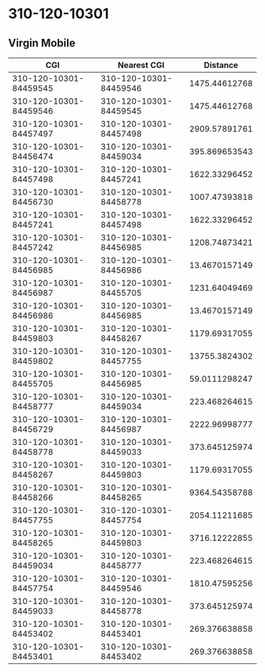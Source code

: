# 310-120-10301
## Virgin Mobile


| CGI | Nearest CGI | Distance |
|-----|-------------|----------|
| 310-120-10301-84459545 | 310-120-10301-84459546 | 1475.44612768 |
| 310-120-10301-84459546 | 310-120-10301-84459545 | 1475.44612768 |
| 310-120-10301-84457497 | 310-120-10301-84457498 | 2909.57891761 |
| 310-120-10301-84456474 | 310-120-10301-84459034 | 395.869653543 |
| 310-120-10301-84457498 | 310-120-10301-84457241 | 1622.33296452 |
| 310-120-10301-84456730 | 310-120-10301-84458778 | 1007.47393818 |
| 310-120-10301-84457241 | 310-120-10301-84457498 | 1622.33296452 |
| 310-120-10301-84457242 | 310-120-10301-84456985 | 1208.74873421 |
| 310-120-10301-84456985 | 310-120-10301-84456986 | 13.4670157149 |
| 310-120-10301-84456987 | 310-120-10301-84455705 | 1231.64049469 |
| 310-120-10301-84456986 | 310-120-10301-84456985 | 13.4670157149 |
| 310-120-10301-84459803 | 310-120-10301-84458267 | 1179.69317055 |
| 310-120-10301-84459802 | 310-120-10301-84457755 | 13755.3824302 |
| 310-120-10301-84455705 | 310-120-10301-84456985 | 59.0111298247 |
| 310-120-10301-84458777 | 310-120-10301-84459034 | 223.468264615 |
| 310-120-10301-84456729 | 310-120-10301-84456987 | 2222.96998777 |
| 310-120-10301-84458778 | 310-120-10301-84459033 | 373.645125974 |
| 310-120-10301-84458267 | 310-120-10301-84459803 | 1179.69317055 |
| 310-120-10301-84458266 | 310-120-10301-84458265 | 9364.54358788 |
| 310-120-10301-84457755 | 310-120-10301-84457754 | 2054.11211685 |
| 310-120-10301-84458265 | 310-120-10301-84459803 | 3716.12222855 |
| 310-120-10301-84459034 | 310-120-10301-84458777 | 223.468264615 |
| 310-120-10301-84457754 | 310-120-10301-84459546 | 1810.47595256 |
| 310-120-10301-84459033 | 310-120-10301-84458778 | 373.645125974 |
| 310-120-10301-84453402 | 310-120-10301-84453401 | 269.376638858 |
| 310-120-10301-84453401 | 310-120-10301-84453402 | 269.376638858 |
